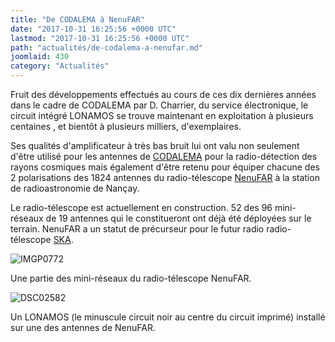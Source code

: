 ```yaml
---
title: "De CODALEMA à NenuFAR"
date: "2017-10-31 16:25:56 +0000 UTC"
lastmod: "2017-10-31 16:25:56 +0000 UTC"
path: "actualités/de-codalema-a-nenufar.md"
joomlaid: 430
category: "Actualités"
---
```

Fruit des développements effectués au cours de ces dix dernières années dans le cadre de CODALEMA par D. Charrier, du service électronique, le circuit intégré LONAMOS se trouve maintenant en exploitation à plusieurs centaines , et bientôt à plusieurs milliers, d'exemplaires.

Ses qualités d'amplificateur à très bas bruit lui ont valu non seulement d'être utilisé pour les antennes de [CODALEMA](http://www-subatech.in2p3.frfr/recherche/univers-a-haute-energie/astro/recherche) pour la radio-détection des rayons cosmiques mais également d'être retenu pour équiper chacune des 2 polarisations des 1824 antennes du radio-télescope [NenuFAR](http://nenufar.obs-nancay.fr) à la station de radioastronomie de Nançay.

Le radio-télescope est actuellement en construction. 52 des 96 mini-réseaux de 19 antennes qui le constitueront ont déjà été déployées sur le terrain. NenuFAR a un statut de précurseur pour le futur radio radio-télescope [SKA](https://skatelescope.org/).

![IMGP0772](images/Recherche/Astro/IMGP0772.JPG)

Une partie des mini-réseaux du radio-télescope NenuFAR.

![DSC02582](images/Recherche/Astro/DSC02582.JPG)

Un LONAMOS (le minuscule circuit noir au centre du circuit imprimé) installé sur une des antennes de NenuFAR.
